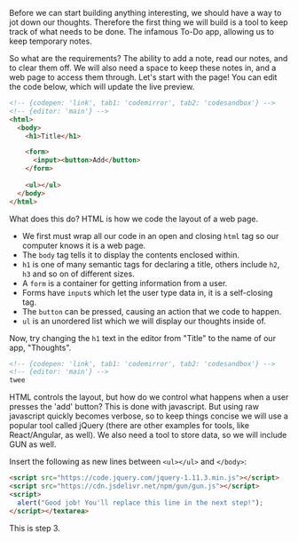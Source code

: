 Before we can start building anything interesting, we should have a way to jot down our thoughts. Therefore the first thing we will build is a tool to keep track of what needs to be done. The infamous To-Do app, allowing us to keep temporary notes.

So what are the requirements? The ability to add a note, read our notes, and to clear them off. We will also need a space to keep these notes in, and a web page to access them through. Let's start with the page! You can edit the code below, which will update the live preview.

```html
<!-- {codepen: 'link', tab1: 'codemirror', tab2: 'codesandbox'} -->
<!-- {editor: 'main'} -->
<html>
  <body>
    <h1>Title</h1>

    <form>
      <input><button>Add</button>
    </form>
			
    <ul></ul>
  </body>
</html>
```
What does this do? HTML is how we code the layout of a web page.

- We first must wrap all our code in an open and closing `html` tag so our computer knows it is a web page.
- The `body` tag tells it to display the contents enclosed within.
- `h1` is one of many semantic tags for declaring a title, others include `h2`, `h3` and so on of different sizes.
- A `form` is a container for getting information from a user.
- Forms have `input`s which let the user type data in, it is a self-closing tag.
- The `button` can be pressed, causing an action that we code to happen.
- `ul` is an unordered list which we will display our thoughts inside of.

Now, try changing the `h1` text in the editor from "Title" to the name of our app, "Thoughts".
<!-- {nextstepcondition: {"code.notcontains": "<h1>Title</h1>"}} -->
<!-- {nextstepcondition: {"code.contains": "<h1>Thoughts</h1>"}} -->
<!-- {step: 'two'} -->
```html
<!-- {codepen: 'link', tab1: 'codemirror', tab2: 'codesandbox'} -->
<!-- {editor: 'main'} -->
twee
```

HTML controls the layout, but how do we control what happens when a user presses the 'add' button? This is done with javascript. But using raw javascript quickly becomes verbose, so to keep things concise we will use a popular tool called jQuery (there are other examples for tools, like React/Angular, as well). We also need a tool to store data, so we will include GUN as well.

Insert the following as new lines between `<ul></ul>` and `</body>`:
```html
<script src="https://code.jquery.com/jquery-1.11.3.min.js"></script>
<script src="https://cdn.jsdelivr.net/npm/gun/gun.js"></script>
<script>
  alert("Good job! You'll replace this line in the next step!");
</script></textarea>
```
<!-- {step: 'three'} -->

This is step 3.

